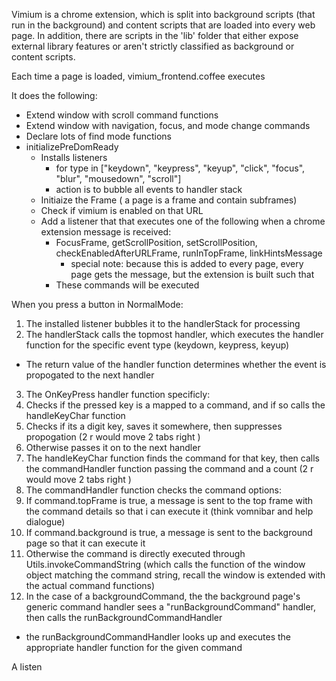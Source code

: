 
Vimium is a chrome extension, which is split into background scripts (that run in the background) and content scripts that are loaded into every web page. In addition, there are scripts in the 'lib' folder that either expose external library features or aren't strictly classified as background or content scripts.



Each time a page is loaded,  vimium_frontend.coffee executes

It does the following:
* Extend window with scroll command functions
* Extend window with navigation, focus, and mode change commands
* Declare lots of find mode functions
* initializePreDomReady
  * Installs listeners
    * for type in ["keydown", "keypress", "keyup", "click", "focus", "blur", "mousedown", "scroll"]
    * action is to bubble all events to handler stack
  * Initiaize the Frame ( a page is a frame and contain subframes)
  * Check if vimium is enabled on that URL
  * Add a listener that that executes one of the following when a chrome extension message is received:
    * FocusFrame, getScrollPosition, setScrollPosition, checkEnabledAfterURLFrame, runInTopFrame, linkHintsMessage
      - special note: because this is added to every page, every page gets the message, but the extension is built such that 
    * These commands will be executed




When you press a button in NormalMode:
1. The installed listener bubbles it to the handlerStack for processing
2. The handlerStack calls the topmost handler, which executes the handler function for the specific event type (keydown, keypress, keyup)
  * The return value of the handler function determines whether the event is propogated to the next handler
3. The OnKeyPress handler function specificly:
  1. Checks if the pressed key is a mapped to a command, and if so calls the handleKeyChar function
  2. Checks if its a digit key, saves it somewhere, then suppresses propogation (2 r would move 2 tabs right )
  3. Otherwise passes it on to the next handler
4. The handleKeyChar function finds the command for that key, then calls the commandHandler function passing the command and a count (2 r would move 2 tabs right )
5. The commandHandler function checks the command options:
  1. If command.topFrame is true, a message is sent to the top frame with the command details so that i can execute it (think vomnibar and help dialogue)
  2. If command.background is true, a message is sent to the background page so that it can execute it
  3. Otherwise the command is directly executed through Utils.invokeCommandString (which calls the function of the window object matching the command string, recall the window is extended with the actual command functions)
6. In the case of a backgroundCommand, the the background page's generic command handler sees a "runBackgroundCommand" handler, then calls the runBackgroundCommandHandler
  * the runBackgroundCommandHandler looks up and executes the appropriate handler function for the given command




A listen